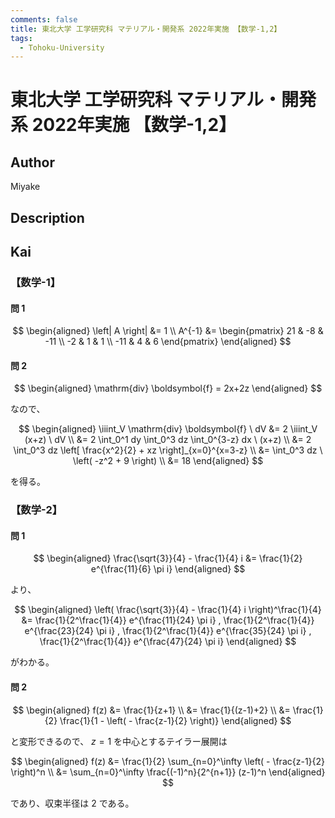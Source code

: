 ```yaml
---
comments: false
title: 東北大学 工学研究科 マテリアル・開発系 2022年実施 【数学-1,2】
tags:
  - Tohoku-University
---
```

# 東北大学 工学研究科 マテリアル・開発系 2022年実施 【数学-1,2】

## **Author**
Miyake

## **Description**

## **Kai**
### 【数学-1】
#### 問 1

$$
\begin{aligned}
\left| A \right| &= 1
\\
A^{-1} &= \begin{pmatrix} 21 & -8 & -11 \\ -2 & 1 & 1 \\ -11 & 4 & 6 \end{pmatrix}
\end{aligned}
$$

#### 問 2

$$
\begin{aligned}
\mathrm{div} \boldsymbol{f} = 2x+2z
\end{aligned}
$$

なので、

$$
\begin{aligned}
\iiint_V \mathrm{div} \boldsymbol{f} \ dV
&= 2 \iiint_V (x+z) \ dV
\\
&= 2 \int_0^1 dy \int_0^3 dz \int_0^{3-z} dx \ (x+z)
\\
&= 2 \int_0^3 dz \left[ \frac{x^2}{2} + xz \right]_{x=0}^{x=3-z}
\\
&= \int_0^3 dz \ \left( -z^2 + 9 \right)
\\
&= 18
\end{aligned}
$$

を得る。

### 【数学-2】
#### 問 1

$$
\begin{aligned}
\frac{\sqrt{3}}{4} - \frac{1}{4} i
&= \frac{1}{2} e^{\frac{11}{6} \pi i}
\end{aligned}
$$

より、

$$
\begin{aligned}
\left( \frac{\sqrt{3}}{4} - \frac{1}{4} i \right)^\frac{1}{4}
&= \frac{1}{2^\frac{1}{4}} e^{\frac{11}{24} \pi i}
, \frac{1}{2^\frac{1}{4}} e^{\frac{23}{24} \pi i}
, \frac{1}{2^\frac{1}{4}} e^{\frac{35}{24} \pi i}
, \frac{1}{2^\frac{1}{4}} e^{\frac{47}{24} \pi i}
\end{aligned}
$$

がわかる。

#### 問 2

$$
\begin{aligned}
f(z)
&= \frac{1}{z+1}
\\
&= \frac{1}{(z-1)+2}
\\
&= \frac{1}{2} \frac{1}{1 - \left( - \frac{z-1}{2} \right)}
\end{aligned}
$$

と変形できるので、 $z=1$ を中心とするテイラー展開は

$$
\begin{aligned}
f(z)
&= \frac{1}{2} \sum_{n=0}^\infty \left( - \frac{z-1}{2} \right)^n
\\
&= \sum_{n=0}^\infty \frac{(-1)^n}{2^{n+1}} (z-1)^n
\end{aligned}
$$

であり、収束半径は $2$ である。